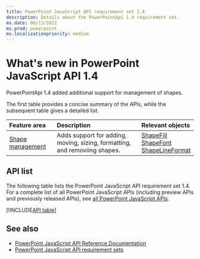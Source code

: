 ```yaml
---
title: PowerPoint JavaScript API requirement set 1.4
description: Details about the PowerPointApi 1.4 requirement set.
ms.date: 06/13/2022
ms.prod: powerpoint
ms.localizationpriority: medium
---
```


# What's new in PowerPoint JavaScript API 1.4

PowerPointApi 1.4 added additional support for management of shapes.

The first table provides a concise summary of the APIs, while the subsequent table gives a detailed list.

| Feature area | Description | Relevant objects |
|:--- |:--- |:--- |
| [Shape management](/office/dev/add-ins/powerpoint/shapes) | Adds support for adding, moving, sizing, formatting, and removiing shapes. | [ShapeFill](/javascript/api/powerpoint/powerpoint.shapefill)<br>[ShapeFont](/javascript/api/powerpoint/powerpoint.shapefont)<br>[ShapeLineFormat](/javascript/api/powerpoint/powerpoint.shapelineformat)|

## API list

The following table lists the PowerPoint JavaScript API requirement set 1.4. For a complete list of all PowerPoint JavaScript APIs (including preview APIs and previously released APIs), see [all PowerPoint JavaScript APIs](/javascript/api/powerpoint?view=powerpoint-js-preview&preserve-view=true).


[!INCLUDE[API table](../../includes/powerpoint-1_4.md)]

## See also

- [PowerPoint JavaScript API Reference Documentation](/javascript/api/powerpoint?view=powerpoint-js-1.3&preserve-view=true)
- [PowerPoint JavaScript API requirement sets](powerpoint-api-requirement-sets.md)
